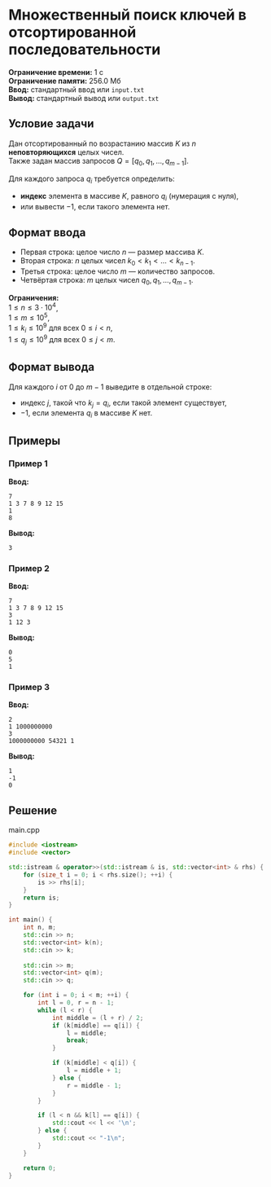 # Множественный поиск ключей в отсортированной последовательности

**Ограничение времени:** 1 с  
**Ограничение памяти:** 256.0 Мб  
**Ввод:** стандартный ввод или `input.txt`  
**Вывод:** стандартный вывод или `output.txt`

## Условие задачи

Дан отсортированный по возрастанию массив $K$ из $n$ **неповторяющихся** целых чисел.  
Также задан массив запросов $Q = [q_0, q_1, \dots, q_{m-1}]$.

Для каждого запроса $q_i$ требуется определить:
- **индекс** элемента в массиве $K$, равного $q_i$ (нумерация с нуля),
- или вывести $-1$, если такого элемента нет.

## Формат ввода

- Первая строка: целое число $n$ — размер массива $K$.  
- Вторая строка: $n$ целых чисел $k_0 < k_1 < \dots < k_{n-1}$.  
- Третья строка: целое число $m$ — количество запросов.  
- Четвёртая строка: $m$ целых чисел $q_0, q_1, \dots, q_{m-1}$.

**Ограничения:**  
$1 \leq n \leq 3 \cdot 10^4$,  
$1 \leq m \leq 10^5$,  
$1 \leq k_i \leq 10^9$ для всех $0 \leq i < n$,  
$1 \leq q_j \leq 10^9$ для всех $0 \leq j < m$.

## Формат вывода

Для каждого $i$ от $0$ до $m-1$ выведите в отдельной строке:
- индекс $j$, такой что $k_j = q_i$, если такой элемент существует,
- $-1$, если элемента $q_i$ в массиве $K$ нет.

## Примеры

### Пример 1

**Ввод:**
```
7
1 3 7 8 9 12 15
1
8
```

**Вывод:**
```
3
```

### Пример 2

**Ввод:**
```
7
1 3 7 8 9 12 15
3
1 12 3
```

**Вывод:**
```
0
5
1
```

### Пример 3

**Ввод:**
```
2
1 1000000000
3
1000000000 54321 1
```

**Вывод:**
```
1
-1
0
```
## Решение

main.cpp
```cpp
#include <iostream>
#include <vector>

std::istream & operator>>(std::istream & is, std::vector<int> & rhs) {
    for (size_t i = 0; i < rhs.size(); ++i) {
        is >> rhs[i];
    }
    return is;
}

int main() {
    int n, m;
    std::cin >> n;
    std::vector<int> k(n);
    std::cin >> k;
    
    std::cin >> m;
    std::vector<int> q(m);
    std::cin >> q;

    for (int i = 0; i < m; ++i) {
        int l = 0, r = n - 1;
        while (l < r) {
            int middle = (l + r) / 2;
            if (k[middle] == q[i]) {
                l = middle;
                break;
            }

            if (k[middle] < q[i]) {
                l = middle + 1;
            } else {
                r = middle - 1;
            }
        }

        if (l < n && k[l] == q[i]) {
            std::cout << l << '\n';
        } else {
            std::cout << "-1\n";
        }
    }

    return 0;
}
```
